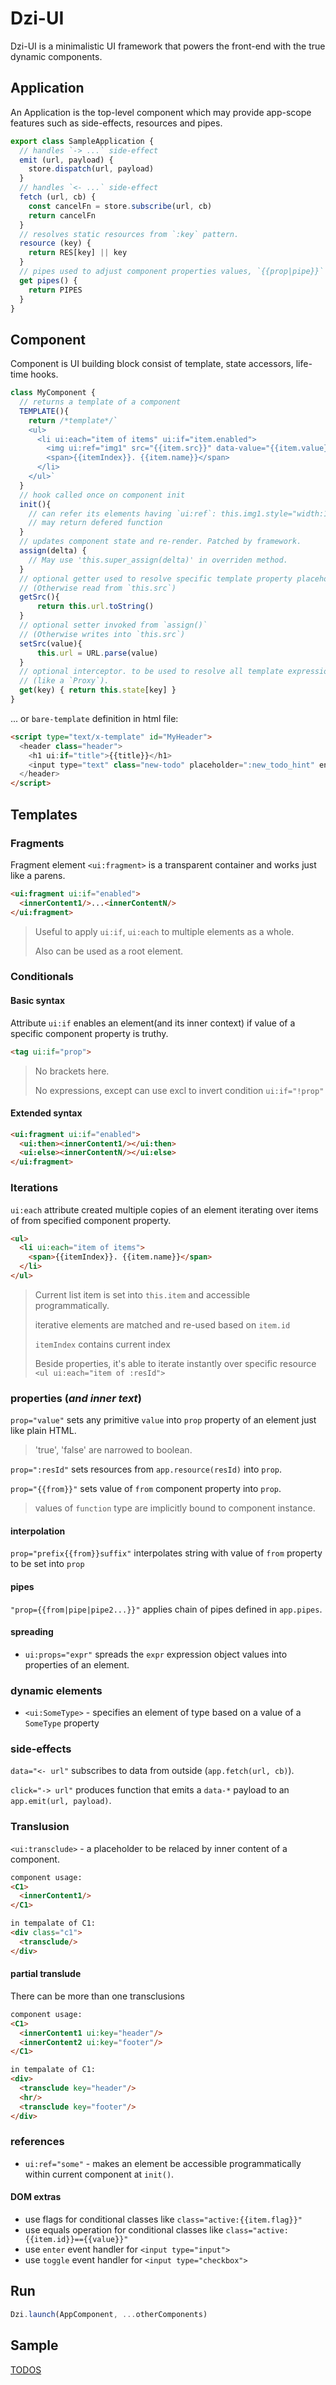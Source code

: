 # Dzi-UI

Dzi-UI is a minimalistic UI framework
that powers the front-end with the true dynamic components.

## Application

An Application is the top-level component which may provide app-scope features such as side-effects, resources and pipes.

```js
export class SampleApplication {
  // handles `-> ...` side-effect
  emit (url, payload) {
    store.dispatch(url, payload)
  }
  // handles `<- ...` side-effect
  fetch (url, cb) {
    const cancelFn = store.subscribe(url, cb)
    return cancelFn
  }
  // resolves static resources from `:key` pattern.
  resource (key) {
    return RES[key] || key
  }
  // pipes used to adjust component properties values, `{{prop|pipe}}`
  get pipes() {
    return PIPES
  }
}
```

## Component

Component is UI building block consist of template, state accessors, life-time hooks.

```js
class MyComponent {
  // returns a template of a component
  TEMPLATE(){
    return /*template*/`
    <ul>
      <li ui:each="item of items" ui:if="item.enabled">
        <img ui:ref="img1" src="{{item.src}}" data-value="{{item.value}}" click="{{assign}}"/>
        <span>{{itemIndex}}. {{item.name}}</span>
      </li>
    </ul>`
  }
  // hook called once on component init
  init(){
    // can refer its elements having `ui:ref`: this.img1.style="width:100px"
    // may return defered function
  }
  // updates component state and re-render. Patched by framework.
  assign(delta) {
    // May use 'this.super_assign(delta)' in overriden method.
  }
  // optional getter used to resolve specific template property placeholder.
  // (Otherwise read from `this.src`)
  getSrc(){
      return this.url.toString()
  }
  // optional setter invoked from `assign()`
  // (Otherwise writes into `this.src`)
  setSrc(value){
      this.url = URL.parse(value)
  }
  // optional interceptor. to be used to resolve all template expression placeholders
  // (like a `Proxy`).
  get(key) { return this.state[key] }
}
```

... or `bare-template` definition in html file:

```html
<script type="text/x-template" id="MyHeader">
  <header class="header">
    <h1 ui:if="title">{{title}}</h1>
    <input type="text" class="new-todo" placeholder=":new_todo_hint" enter="-> add"/>
  </header>
</script>
```

## Templates

### Fragments

Fragment element `<ui:fragment>` is a transparent container and works just like a parens.

  ```html
  <ui:fragment ui:if="enabled">
    <innerContent1/>...<innerContentN/>
  </ui:fragment>
  ```

>Useful to apply `ui:if`, `ui:each` to multiple elements as a whole.
>
>Also can be used as a root element.

### Conditionals

#### Basic syntax

Attribute `ui:if` enables an element(and its inner context) if value of a specific component property is truthy.

  ```html
  <tag ui:if="prop">
  ```

> No brackets here.
>
> No expressions, except can use excl to invert condition `ui:if="!prop"`

#### Extended syntax

  ```html
  <ui:fragment ui:if="enabled">
    <ui:then><innerContent1/></ui:then>
    <ui:else><innerContentN/></ui:else>
  </ui:fragment>
  ```

### Iterations

 `ui:each` attribute created multiple copies of an element iterating over items of from specified component property.

  ```html
  <ul>
    <li ui:each="item of items">
      <span>{{itemIndex}}. {{item.name}}</span>
    </li>
  </ul>
  ```

> Current list item is set into `this.item` and accessible programmatically.
>
> iterative elements are matched and re-used based on `item.id`
>
> `itemIndex` contains current index
>
> Beside properties, it's able to iterate instantly over specific resource `<ul ui:each="item of :resId">`

### properties (_and inner text_)

`prop="value"` sets any primitive `value` into `prop` property of an element just like plain HTML.

>'true', 'false' are narrowed to boolean.

`prop=":resId"` sets resources from `app.resource(resId)` into `prop`.

`prop="{{from}}"` sets value of `from` component property into `prop`.
>values of `function` type are implicitly bound to component instance.

#### interpolation

`prop="prefix{{from}}suffix"` interpolates string with value of `from` property to be set into `prop`

#### pipes

`"prop={{from|pipe|pipe2...}}"` applies chain of pipes defined in `app.pipes`.

#### spreading

- `ui:props="expr"` spreads the `expr` expression object values into properties of an element.

### dynamic elements

- `<ui:SomeType>` - specifies an element of type based on a value of a `SomeType` property

### side-effects

`data="<- url"` subscribes to data from outside (`app.fetch(url, cb)`).

`click="-> url"` produces function that emits a `data-*` payload to an `app.emit(url, payload)`.

### Translusion

`<ui:transclude>` - a placeholder to be relaced by inner content of a component.

  ```html
  component usage:
  <C1>
    <innerContent1/>
  </C1>

  in tempalate of C1:
  <div class="c1">
    <transclude/>
  </div>
  ```

#### partial translude

 There can be more than one transclusions

  ```html
  component usage:
  <C1>
    <innerContent1 ui:key="header"/>
    <innerContent2 ui:key="footer"/>
  </C1>

  in tempalate of C1:
  <div>
    <transclude key="header"/>
    <hr/>
    <transclude key="footer"/>
  </div>
  ```

### references

- `ui:ref="some"` - makes an element be accessible programmatically within current component at `init()`.

#### DOM extras

- use flags for conditional classes like `class="active:{{item.flag}}"`
- use equals operation for conditional classes like `class="active:{{item.id}}=={{value}}"`
- use `enter` event handler for `<input type="input">`
- use `toggle` event handler for `<input type="checkbox">`

## Run

```js
Dzi.launch(AppComponent, ...otherComponents)
```

## Sample

[TODOS](https://alitskevich.github.io/dzi-todomvc/)
